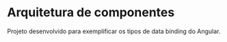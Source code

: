 # Arquitetura de componentes

Projeto desenvolvido para exemplificar os tipos de data binding do Angular.

